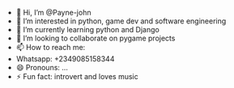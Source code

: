 - 👋 Hi, I’m @Payne-john
- 👀 I’m interested in python, game dev and software engineering
- 🌱 I’m currently learning python and Django
- 💞️ I’m looking to collaborate on pygame projects
- 📫 How to reach me:
- Whatsapp: +2349085158344
- 😄 Pronouns: ...
- ⚡ Fun fact: introvert and loves music

<!---
Payne-john/Payne-john is a ✨ special ✨ repository because its `README.md` (this file) appears on your GitHub profile.
You can click the Preview link to take a look at your changes.
--->

